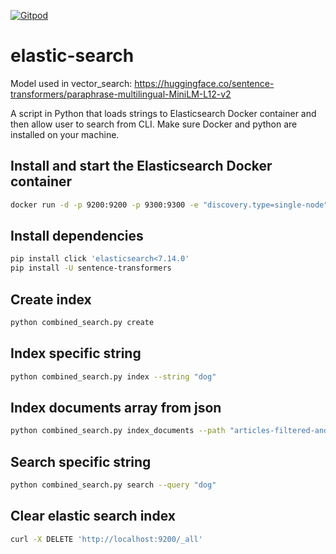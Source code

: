 [![Gitpod](https://img.shields.io/badge/Gitpod-ready--to--code-blue?logo=gitpod)](https://gitpod.io/#https://github.com/konard/elastic-search)

# elastic-search

Model used in vector_search: https://huggingface.co/sentence-transformers/paraphrase-multilingual-MiniLM-L12-v2

A script in Python that loads strings to Elasticsearch Docker container and then allow user to search from CLI. Make sure Docker and python are installed on your machine.

## Install and start the Elasticsearch Docker container

```bash
docker run -d -p 9200:9200 -p 9300:9300 -e "discovery.type=single-node" docker.elastic.co/elasticsearch/elasticsearch:7.13.4
```

## Install dependencies

```bash
pip install click 'elasticsearch<7.14.0'
pip install -U sentence-transformers
```

## Create index

```bash
python combined_search.py create
```

## Index specific string

```bash
python combined_search.py index --string "dog"
```

## Index documents array from json

```bash
python combined_search.py index_documents --path "articles-filtered-and-truncated.json"
```

## Search specific string

```bash
python combined_search.py search --query "dog"
```

## Clear elastic search index

```bash
curl -X DELETE 'http://localhost:9200/_all'
```
